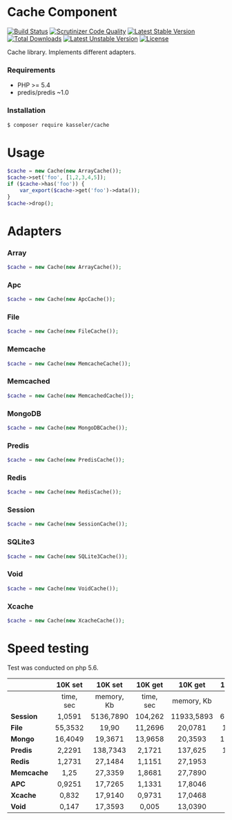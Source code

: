 Cache Component
=======
[![Build Status](https://scrutinizer-ci.com/g/RobinCK/cache/badges/build.png?b=master)](https://scrutinizer-ci.com/g/RobinCK/cache/build-status/master)
[![Scrutinizer Code Quality](https://scrutinizer-ci.com/g/RobinCK/cache/badges/quality-score.png?b=master)](https://scrutinizer-ci.com/g/RobinCK/cache/?branch=master)
[![Latest Stable Version](https://poser.pugx.org/kasseler/cache/v/stable.svg)](https://packagist.org/packages/kasseler/cache) 
[![Total Downloads](https://poser.pugx.org/kasseler/cache/downloads.svg)](https://packagist.org/packages/kasseler/cache) 
[![Latest Unstable Version](https://poser.pugx.org/kasseler/cache/v/unstable.svg)](https://packagist.org/packages/kasseler/cache) 
[![License](https://poser.pugx.org/kasseler/cache/license.svg)](https://packagist.org/packages/kasseler/cache)

Cache library. Implements different adapters.

### Requirements
 - PHP >= 5.4
 - predis/predis ~1.0
 
### Installation
```sh
$ composer require kasseler/cache
```

Usage
===
```php
$cache = new Cache(new ArrayCache());
$cache->set('foo', [1,2,3,4,5]);
if ($cache->has('foo')) {
    var_export($cache->get('foo')->data());
}
$cache->drop();
```
Adapters
===
### Array
```php
$cache = new Cache(new ArrayCache());
```
### Apc
```php
$cache = new Cache(new ApcCache());
```
### File
```php
$cache = new Cache(new FileCache());
```
### Memcache
```php
$cache = new Cache(new MemcacheCache());
```
### Memcached
```php
$cache = new Cache(new MemcachedCache());
```
### MongoDB
```php
$cache = new Cache(new MongoDBCache());
```
### Predis
```php
$cache = new Cache(new PredisCache());
```
### Redis
```php
$cache = new Cache(new RedisCache());
```
### Session
```php
$cache = new Cache(new SessionCache());
```
### SQLite3
```php
$cache = new Cache(new SQLite3Cache());
```
### Void
```php
$cache = new Cache(new VoidCache());
```
### Xcache
```php
$cache = new Cache(new XcacheCache());
```
Speed testing
===
Test was conducted on php 5.6.

|              | 10K set   | 10K set    |	10K get   | 10K get    | 10K has   | 10K has    |
|--------------|:---------:|:----------:|:---------:|:----------:|:---------:|:----------:|
|              | time, sec | memory, Kb | time, sec | memory, Kb | time, sec | memory, Kb |
| **Session**  | 1,0591    | 5136,7890  | 104,262   | 11933,5893 | 68,2759   | 11933,5781 |
| **File**     | 55,3532   | 19,90      | 11,2696   | 20,0781    | 1,9091    | 19,0937    |
| **Mongo**    | 16,4049   | 19,3671    | 13,9658   | 20,3593    | 13,9008   | 19,375     |
| **Predis**   | 2,2291    | 138,7343   | 2,1721    | 137,625    | 1,6831    | 133,1796   |
| **Redis**    | 1,2731    | 27,1484    | 1,1151    | 27,1953    | 0,786     | 22,6562    |
| **Memcache** | 1,25      | 27,3359    | 1,8681    | 27,7890    | 0,814     | 23,1953    |
| **APC**      | 0,9251    | 17,7265    | 1,1331    | 17,8046    | 0,441     | 13,226     |
| **Xcache**   | 0,832     | 17,9140    | 0,9731    | 17,0468    | 0,439     | 13,4531    |
| **Void**     | 0,147     | 17,3593    | 0,005     | 13,0390    | 0,174     | 13,1718    |
